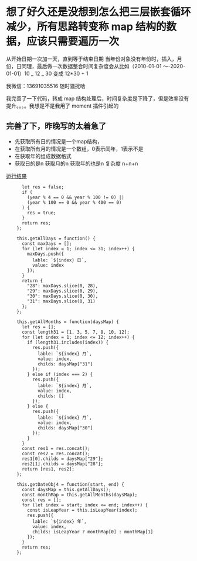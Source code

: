 # 想了好久还是没想到怎么把三层嵌套循环减少，所有思路转变称 map 结构的数据，应该只需要遍历一次

从开始日期一次加一天，直到等于结束日期
当年份对象没有年份时，插入，月份，日同理，最后做一次数据整合时间复杂度会从比如（2010-01-01 ～-2020-01-01）10 _ 12 _ 30 变成 12\*30 + 1

我微信：13691035516 随时骚扰哈

我完善了一下代码，转成 map 结构处理后，时间复杂度是下降了，但是效率没有提升。。。。我想是不是我用了 moment 插件引起的


## 完善了下，昨晚写的太着急了

 - 先获取所有日的情况是一个map结构，
 - 在获取所有月的情况是一个数组，0表示闰年，1表示不是
 - 在获取年的组成数据格式
 - 获取日的是n 获取月的n 获取年的也是n 复杂度 n+n+n

 [运行结果](https://github.com/xiaofengbai/majorization/blob/master/img/WechatIMG755.png)

```this.isLeapYear = function(year) {
      let res = false;
      if (
        (year % 4 == 0 && year % 100 != 0) ||
        (year % 100 == 0 && year % 400 == 0)
      ) {
        res = true;
      }
      return res;
    };

    this.getAllDays = function() {
      const maxDays = [];
      for (let index = 1; index <= 31; index++) {
        maxDays.push({
          lable: `${index} 日`,
          value: index
        });
      }
      return {
        "28": maxDays.slice(0, 28),
        "29": maxDays.slice(0, 29),
        "30": maxDays.slice(0, 30),
        "31": maxDays.slice(0, 31)
      };
    };

    this.getAllMonths = function(daysMap) {
      let res = [];
      const length31 = [1, 3, 5, 7, 8, 10, 12];
      for (let index = 1; index <= 12; index++) {
        if (length31.includes(index)) {
          res.push({
            lable: `${index} 月`,
            value: index,
            childs: daysMap["31"]
          });
        } else if (index === 2) {
          res.push({
            lable: `${index} 月`,
            value: index,
            childs: []
          });
        } else {
          res.push({
            lable: `${index} 月`,
            value: index,
            childs: daysMap["30"]
          });
        }
      }
      const res1 = res.concat();
      const res2 = res.concat();
      res1[0].childs = daysMap["29"];
      res2[1].childs = daysMap["28"];
      return [res1, res2];
    };

    this.getDateObj4 = function(start, end) {
      const daysMap = this.getAllDays();
      const monthMap = this.getAllMonths(daysMap);
      const res = [];
      for (let index = start; index <= end; index++) {
        const isLeapYear = this.isLeapYear(index);
        res.push({
          lable: `${index} 年`,
          value: index,
          childs: isLeapYear ? monthMap[0] : monthMap[1]
        });
      }
      return res;
    };
```
